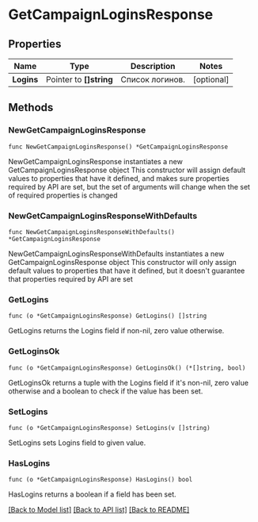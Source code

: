 # GetCampaignLoginsResponse

## Properties

Name | Type | Description | Notes
------------ | ------------- | ------------- | -------------
**Logins** | Pointer to **[]string** | Список логинов. | [optional] 

## Methods

### NewGetCampaignLoginsResponse

`func NewGetCampaignLoginsResponse() *GetCampaignLoginsResponse`

NewGetCampaignLoginsResponse instantiates a new GetCampaignLoginsResponse object
This constructor will assign default values to properties that have it defined,
and makes sure properties required by API are set, but the set of arguments
will change when the set of required properties is changed

### NewGetCampaignLoginsResponseWithDefaults

`func NewGetCampaignLoginsResponseWithDefaults() *GetCampaignLoginsResponse`

NewGetCampaignLoginsResponseWithDefaults instantiates a new GetCampaignLoginsResponse object
This constructor will only assign default values to properties that have it defined,
but it doesn't guarantee that properties required by API are set

### GetLogins

`func (o *GetCampaignLoginsResponse) GetLogins() []string`

GetLogins returns the Logins field if non-nil, zero value otherwise.

### GetLoginsOk

`func (o *GetCampaignLoginsResponse) GetLoginsOk() (*[]string, bool)`

GetLoginsOk returns a tuple with the Logins field if it's non-nil, zero value otherwise
and a boolean to check if the value has been set.

### SetLogins

`func (o *GetCampaignLoginsResponse) SetLogins(v []string)`

SetLogins sets Logins field to given value.

### HasLogins

`func (o *GetCampaignLoginsResponse) HasLogins() bool`

HasLogins returns a boolean if a field has been set.


[[Back to Model list]](../README.md#documentation-for-models) [[Back to API list]](../README.md#documentation-for-api-endpoints) [[Back to README]](../README.md)


